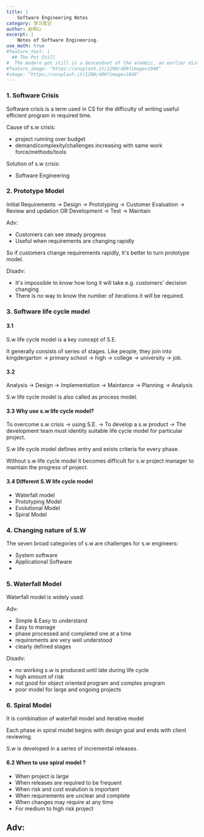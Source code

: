 ```yaml
---
title: |
    Software Engineering Notes
category: 学习笔记
author: 赵明心
excerpt: |
    Notes of Software Engineering.
use_math: true
#feature_text: |
  ## The Pot Still
#  The modern pot still is a descendant of the alembic, an earlier distillation device
#feature_image: "https://unsplash.it/1200/400?image=1048"
#image: "https://unsplash.it/1200/400?image=1048"
---
```


### 1. Software Crisis

Software crisis is a term used in CS for the difficulty of writing useful efficient program in required time.

Cause of s.w crisis:
- project running over budget
- demand/complexity/challenges increasing with same work force/methods/tools 

Solution of s.w crisis:
- Software Engineering

### 2. Prototype Model

Initial Requirements -> Design -> Prototyping -> Customer Evaluation -> Review and updation OR Development -> Test -> Maintain

Adv:
- Customers can see steady progress
- Useful when requirements are changing rapidly

So if customers change requirements rapidly, it's better to turn prototype model.  

Disadv:
- It's impossible to know how long it will take e.g. customers' decision changing
- There is no way to know the number of iterations it will be required.

### 3. Software life cycle model

#### 3.1

S.w life cycle model is a key concept of S.E.

It generally consists of series of stages. Like people, they join into kingdergarton -> primary school -> high -> college -> university -> job.

#### 3.2

Analysis -> Design -> Implementation -> Maintance -> Planning -> Analysis

S.w life cycle model is also called as process model.

#### 3.3 Why use s.w life cycle model?

To overcome s.w crisis -> using S.E. -> To develop a s.w product -> The development team must identity suitable life cycle model for particular project.

S.w life cycle model defines entry and exists criteria for every phase.

Without s.w life cycle model it becomes difficult for s.w project manager to maintain the progress of project.

#### 3.4 Different S.W life cycle model

- Waterfall model
- Prototyping Model
- Evolutional Model
- Spiral Model

### 4. Changing nature of S.W

The seven broad categories of s.w are challenges for s.w engineers:

- System software
- Applicational Software
- 

### 5. Waterfall Model

Waterfall model is widely used.

Adv:

- Simple & Easy to understand
- Easy to manage
- phase processed and completed one at a time
- requirements are very well understood
- clearly defined stages

Disadv:

- no working s.w is produced until late during life cycle
- high amount of risk
- not good for object oriented program and complex program
- poor model for large and ongoing projects

### 6. Spiral Model

It is combination of waterfall model and iterative model

Each phase in spiral model begins with design goal and ends with client reviewing.

S.w is developed in a series of incremental releases.

#### 6.2 When to use spiral model ?

- When project is large
- When releases are required to be frequent
- When risk and cost evalution is important
- When requirements are unclear and complete
- When changes may require at any time
- For medium to high risk project

Adv:
- 